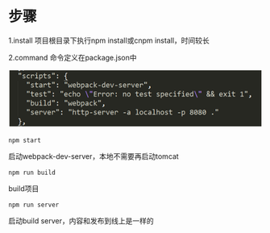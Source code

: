 # 步骤

1.install
项目根目录下执行npm install或cnpm install，时间较长

2.command
命令定义在package.json中

![test](1.png)

```
npm start
```
启动webpack-dev-server，本地不需要再启动tomcat


```
npm run build
```
build项目


```
npm run server
```
启动build server，内容和发布到线上是一样的
